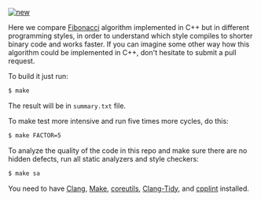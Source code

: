 [![new](https://github.com/yegor256/fibonacci/actions/workflows/make.yml/badge.svg)](https://github.com/yegor256/fibonacci/actions/workflows/make.yml)

Here we compare [Fibonacci](https://en.wikipedia.org/wiki/Fibonacci_number) 
algorithm implemented in C++ but in different programming styles,
in order to understand which style compiles to shorter binary code and 
works faster. If you can imagine some other way how this algorithm
could be implemented in C++, don't hesitate to submit a pull request.

To build it just run:

```bash
$ make
```

The result will be in `summary.txt` file.

To make test more intensive and run five times more cycles, do this:

```bash
$ make FACTOR=5
```

To analyze the quality of the code in this repo and make sure
there are no hidden defects, run all static analyzers and style checkers:

```bash
$ make sa
```

You need to have [Clang](https://clang.llvm.org),
[Make](https://www.gnu.org/software/make/),
[coreutils](https://www.gnu.org/software/coreutils/),
[Clang-Tidy](https://clang.llvm.org/extra/clang-tidy/),
and [cpplint](https://github.com/cpplint/cpplint) installed.
